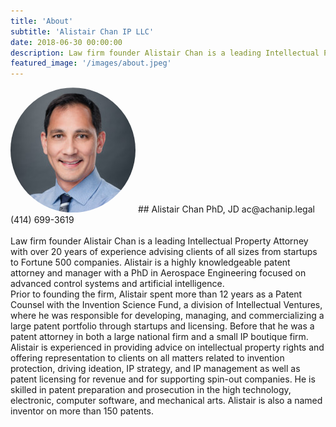 ```yaml
---
title: 'About'
subtitle: 'Alistair Chan IP LLC'
date: 2018-06-30 00:00:00
description: Law firm founder Alistair Chan is a leading Intellectual Property Attorney with over 20 years of experience advising clients of all sizes from startups to Fortune 500 companies.
featured_image: '/images/about.jpeg'
---
```

<style>
.image-wrap {
    margin-top: 10px !important;
}
.clip-circle {
  clip-path: circle(100px at center);
}
</style>
<img src='/images/alistair.jpeg' class='clip-circle'>
## Alistair Chan PhD, JD
   <i class="fas fa-envelope"></i> ac@achanip.legal
   <br/>
   <i class="fas fa-phone"> </i> (414) 699-3619
<br/><br/>
Law firm founder Alistair Chan is a leading Intellectual Property Attorney with over 20 years of experience advising clients of all sizes from startups to Fortune 500 companies. Alistair is a highly knowledgeable patent attorney and manager with a PhD in Aerospace Engineering focused on advanced control systems and artificial intelligence.  
<br/>
Prior to founding the firm, Alistair spent more than 12 years as a Patent Counsel with the Invention Science Fund, a division of Intellectual Ventures, where he was responsible for developing, managing, and commercializing a large patent portfolio through startups and licensing.  Before that he was a patent attorney in both a large national firm and a small IP boutique firm.  
<br/> Alistair is experienced in providing advice on intellectual property rights and offering representation to clients on all matters related to invention protection, driving ideation, IP strategy, and IP management as well as patent licensing for revenue and for supporting spin-out companies. He is skilled in patent preparation and prosecution in the high technology, electronic, computer software, and mechanical arts.  Alistair is also a named inventor on more than 150 patents.
